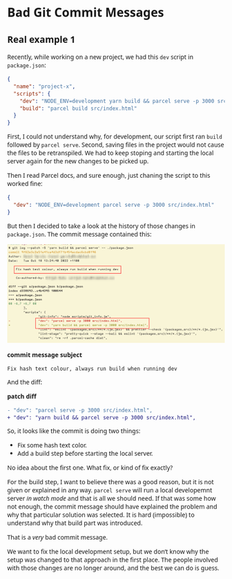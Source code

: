 # Bad Git Commit Messages

## Real example 1

Recently, while working on a new project, we had this `dev` script in `package.json`:

```json
{
  "name": "project-x",
  "scripts": {
    "dev": "NODE_ENV=development yarn build && parcel serve -p 3000 src/index.html",
    "build": "parcel build src/index.html"
  }
}
```

First, I could not understand why, for development, our script first ran `build` followed by `parcel serve`.
Second, saving files in the project would not cause the files to be retranspiled.
We had to keep stoping and starting the local server again for the new changes to be picked up.

Then I read Parcel docs, and sure enough, just chaning the script to this worked fine:

```json
{
  "dev": "NODE_ENV=development parcel serve -p 3000 src/index.html"
}
```

But then I decided to take a look at the history of those changes in `package.json`.
The commit message contained this:

![Bad commit message lacking any actual explanation](../images/bad-commit-message-lacking-any-actual-explanation.png)

**commit message subject**

```text
Fix hash text colour, always run build when running dev
```

And the diff:

**patch diff**

```diff
- "dev": "parcel serve -p 3000 src/index.html",
+ "dev": "yarn build && parcel serve -p 3000 src/index.html",
```

So, it looks like the commit is doing two things:

* Fix some hash text color.
* Add a build step before starting the local server.

No idea about the first one.
What fix, or kind of fix exactly?

For the build step, I want to believe there was a good reason, but it is not given or explained in any way.
`parcel serve` will run a local developemnt server _in watch mode_ and that is all we should need.
If that was some how not enough, the commit message should have explained the problem and why that particular solution was selected.
It is hard (impossible) to understand why that build part was introduced.

That is a _very_ bad commit message.

We want to fix the local development setup, but we don’t know why the setup was changed to that approach in the first place.
The people involved with those changes are no longer around, and the best we can do is guess.

<style type="text/css" rel="stylesheet">
body {
  font-family: Ubuntu, 'Noto Sans', 'Open Sans', Helvetica, Arial;
}

.hljs-comment,
pre.pygments .tok-c1 {
  font-style: normal;
}
</style>
